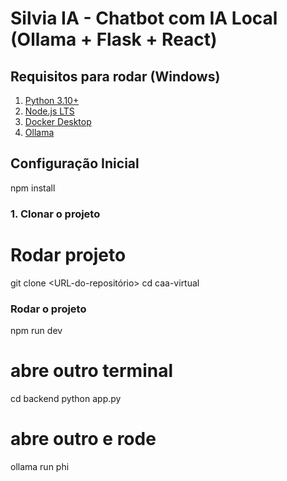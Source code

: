 # Silvia IA - Chatbot com IA Local (Ollama + Flask + React)

## Requisitos para rodar (Windows)

1. [Python 3.10+](https://www.python.org/downloads/)
2. [Node.js LTS](https://nodejs.org/)
3. [Docker Desktop](https://www.docker.com/products/docker-desktop)
4. [Ollama](https://ollama.com/download)

##  Configuração Inicial

npm install

### 1. Clonar o projeto
# Rodar projeto

git clone <URL-do-repositório>
cd caa-virtual

### Rodar o projeto
npm run dev

# abre outro terminal
cd backend
python app.py

# abre outro e rode
ollama run phi
